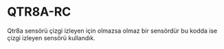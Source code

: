 # QTR8A-RC
Qtr8a sensörü çizgi izleyen için olmazsa olmaz bir sensördür bu kodda ise çizgi izleyen sensörü kullandık.
